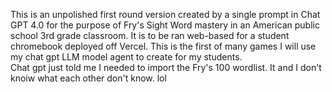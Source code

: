 This is an unpolished first round version created by a single prompt in Chat GPT 4.0 for the purpose of Fry's Sight Word mastery in an American public school 3rd grade classroom.
It is to be ran web-based for a student chromebook deployed off Vercel.
This is the first of many games I will use my chat gpt LLM model agent to create for my students.  
Chat gpt just told me I needed to import the Fry's 100 wordlist.  It and I don't knoiw what each other don't know. lol
